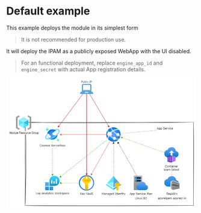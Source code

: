 # Default example

This example deploys the module in its simplest form
>It is not recommended for production use.

It will deploy the IPAM as a publicly exposed WebApp with the UI disabled.

>For an functional deployment, replace `engine_app_id` and `engine_secret` with actual App registration details. 

![Architecture Diagram](../../docs/public.png "Resulting Architecture")

